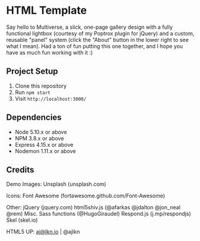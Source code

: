 # HTML Template

Say hello to Multiverse, a slick, one-page gallery design with a fully functional lightbox
(courtesy of my Poptrox plugin for jQuery) and a custom, reusable "panel" system (click the
"About" button in the lower right to see what I mean). Had a ton of fun putting this one
together, and I hope you have as much fun working with it :)

## Project Setup

1. Clone this repository
2. Run `npm start`
3. Visit `http://localhost:3000/`

## Dependencies

- Node 5.10.x or above
- NPM 3.8.x or above
- Express 4.15.x or above
- Nodemon 1.11.x or above

## Credits

Demo Images:
	Unsplash (unsplash.com)

Icons:
	Font Awesome (fortawesome.github.com/Font-Awesome)

Other:
	jQuery (jquery.com)
	html5shiv.js (@afarkas @jdalton @jon_neal @rem)
	Misc. Sass functions (@HugoGiraudel)
	Respond.js (j.mp/respondjs)
	Skel (skel.io)

HTML5 UP: aj@lkn.io | @ajlkn
